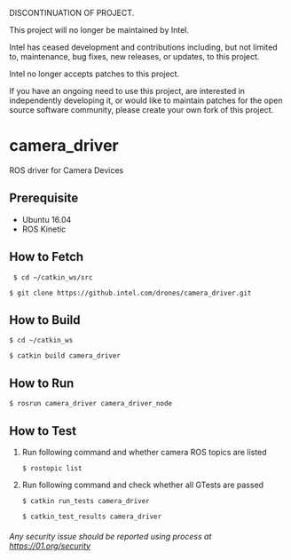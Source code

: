 DISCONTINUATION OF PROJECT.

This project will no longer be maintained by Intel.

Intel has ceased development and contributions including, but not limited to, maintenance, bug fixes, new releases, or updates, to this project. 

Intel no longer accepts patches to this project.

If you have an ongoing need to use this project, are interested in independently developing it, or would like to maintain patches for the open source software community, please create your own fork of this project. 
# camera_driver
ROS driver for Camera Devices

## Prerequisite
 * Ubuntu 16.04
 * ROS Kinetic
 
## How to Fetch
` $ cd ~/catkin_ws/src`

`$ git clone https://github.intel.com/drones/camera_driver.git`

## How to Build
`$ cd ~/catkin_ws`

`$ catkin build camera_driver`

## How to Run
`$ rosrun camera_driver camera_driver_node`

## How to Test
1. Run following command and whether camera ROS topics are listed

   `$ rostopic list`

2. Run following command and check whether all GTests are passed

   `$ catkin run_tests camera_driver`
   
   `$ catkin_test_results camera_driver`

###### *Any security issue should be reported using process at https://01.org/security*
